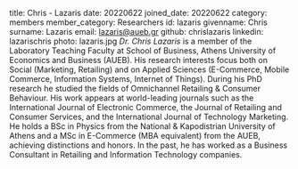 title: Chris - Lazaris
date: 20220622
joined_date: 20220622
category: members
member_category: Researchers
id: lazaris
givenname: Chris
surname: Lazaris
email: lazaris@aueb.gr
github: chrislazaris
linkedin: lazarischris
photo: lazaris.jpg
_Dr. Chris Lazaris_ is a member of the Laboratory Teaching Faculty at School of Business, Athens University of Economics and Business (AUEB). His research interests focus both on Social (Marketing, Retailing) and on Applied Sciences (E-Commerce, Mobile Commerce, Information Systems, Internet of Things). During his PhD research he studied the fields of Omnichannel Retailing & Consumer Behaviour. His work appears at world-leading journals such as the International Journal of Electronic Commerce, the Journal of Retailing and Consumer Services, and the International Journal of Technology Marketing. He holds a BSc in Physics from the National & Kapodistrian University of Athens and a MSc in E-Commerce (MBA equivalent) from the AUEB, achieving distinctions and honors. In the past, he has worked as a Business Consultant in Retailing and Information Technology companies.
